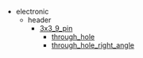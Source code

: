 * electronic
  * header
    * [3x3_9_pin](electronic/header/3x3_9_pin)
      * [through_hole](electronic/header/3x3_9_pin/through_hole)
      * [through_hole_right_angle](electronic/header/3x3_9_pin/through_hole/through_hole_right_angle)

